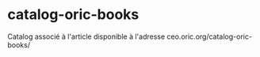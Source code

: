 # catalog-oric-books
Catalog associé à l'article disponible à l'adresse ceo.oric.org/catalog-oric-books/

